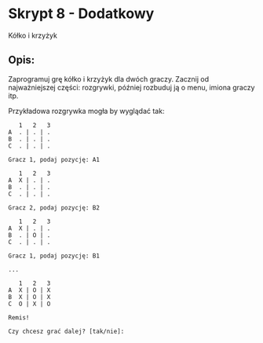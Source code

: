 # Skrypt 8 - Dodatkowy

Kółko i krzyżyk

## Opis:

Zaprogramuj grę kółko i krzyżyk dla dwóch graczy. 
Zacznij od najważniejszej części: rozgrywki, później rozbuduj ją o menu, imiona graczy itp.

Przykładowa rozgrywka mogła by wyglądać tak:
```
   1   2   3
A  . | . | .
B  . | . | .
C  . | . | .

Gracz 1, podaj pozycję: A1

   1   2   3
A  X | . | .
B  . | . | .
C  . | . | .

Gracz 2, podaj pozycję: B2

   1   2   3
A  X | . | .
B  . | O | .
C  . | . | .

Gracz 1, podaj pozycję: B1

...

   1   2   3
A  X | O | X
B  X | O | X
C  O | X | O

Remis!

Czy chcesz grać dalej? [tak/nie]:

```


